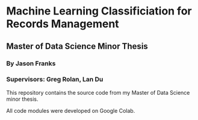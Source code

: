 # Machine Learning Classificiation for Records Management

## Master of Data Science Minor Thesis

### By Jason Franks

### Supervisors: Greg Rolan, Lan Du

This repository contains the source code from my Master of Data Science minor thesis.

All code modules were developed on Google Colab. 
